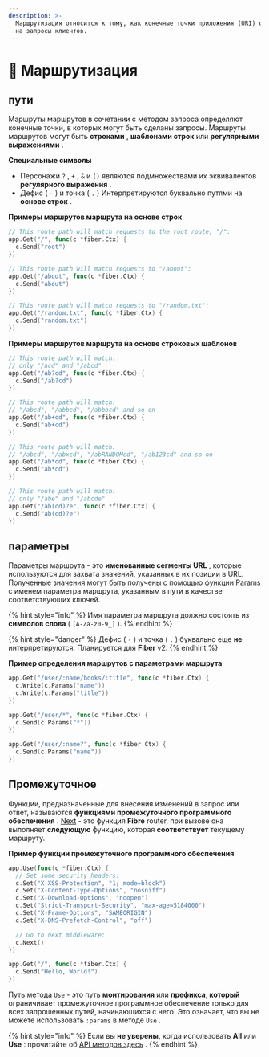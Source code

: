 ```yaml
---
description: >-
  Маршрутизация относится к тому, как конечные точки приложения (URI) отвечают
  на запросы клиентов.
---
```


# 🔌 Маршрутизация

## пути

Маршруты маршрутов в сочетании с методом запроса определяют конечные точки, в которых могут быть сделаны запросы. Маршруты маршрутов могут быть **строками** , **шаблонами строк** или **регулярными выражениями** .

**Специальные символы**

* Персонажи `?` , `+` , `&` и `()` являются подмножествами их эквивалентов **регулярного выражения** .
* Дефис \( `-` \) и точка \( `.` \) Интерпретируются буквально путями на **основе строк** .

**Примеры маршрутов маршрута на основе строк**

```go
// This route path will match requests to the root route, "/":
app.Get("/", func(c *fiber.Ctx) {
  c.Send("root")
})

// This route path will match requests to "/about":
app.Get("/about", func(c *fiber.Ctx) {
  c.Send("about")
})

// This route path will match requests to "/random.txt":
app.Get("/random.txt", func(c *fiber.Ctx) {
  c.Send("random.txt")
})
```

**Примеры маршрутов маршрута на основе строковых шаблонов**

```go
// This route path will match:
// only "/acd" and "/abcd"
app.Get("/ab?cd", func(c *fiber.Ctx) {
  c.Send("/ab?cd")
})

// This route path will match:
// "/abcd", "/abbcd", "/abbbcd" and so on
app.Get("/ab+cd", func(c *fiber.Ctx) {
  c.Send("ab+cd")
})

// This route path will match:
// "/abcd", "/abxcd", "/abRANDOMcd", "/ab123cd" and so on
app.Get("/ab*cd", func(c *fiber.Ctx) {
  c.Send("ab*cd")
})

// This route path will match:
// only "/abe" and "/abcde"
app.Get("/ab(cd)?e", func(c *fiber.Ctx) {
  c.Send("ab(cd)?e")
})
```

## параметры

Параметры маршрута - это **именованные сегменты URL** , которые используются для захвата значений, указанных в их позиции в URL. Полученные значения могут быть получены с помощью функции [Params](https://fiber.wiki/context#params) с именем параметра маршрута, указанным в пути в качестве соответствующих ключей.

{% hint style="info" %}
Имя параметра маршрута должно состоять из **символов слова** \( `[A-Za-z0-9_]` \).
{% endhint %}

{% hint style="danger" %}
Дефис \( `-` \) и точка \( `.` \) буквально еще **не** интерпретируются. Планируется для **Fiber** v2.
{% endhint %}

**Пример определения маршрутов с параметрами маршрута**

```go
app.Get("/user/:name/books/:title", func(c *fiber.Ctx) {
  c.Write(c.Params("name"))
  c.Write(c.Params("title"))
})

app.Get("/user/*", func(c *fiber.Ctx) {
  c.Send(c.Params("*"))
})

app.Get("/user/:name?", func(c *fiber.Ctx) {
  c.Send(c.Params("name"))
})
```

## Промежуточное

Функции, предназначенные для внесения изменений в запрос или ответ, называются **функциями промежуточного программного обеспечения** . [Next](https://github.com/gofiber/docs/tree/34729974f7d6c1d8363076e7e88cd71edc34a2ac/context/README.md#next) - это функция **Fibre** router, при вызове она выполняет **следующую** функцию, которая **соответствует** текущему маршруту.

**Пример функции промежуточного программного обеспечения**

```go
app.Use(func(c *fiber.Ctx) {
  // Set some security headers:
  c.Set("X-XSS-Protection", "1; mode=block")
  c.Set("X-Content-Type-Options", "nosniff")
  c.Set("X-Download-Options", "noopen")
  c.Set("Strict-Transport-Security", "max-age=5184000")
  c.Set("X-Frame-Options", "SAMEORIGIN")
  c.Set("X-DNS-Prefetch-Control", "off")

  // Go to next middleware:
  c.Next()
})

app.Get("/", func(c *fiber.Ctx) {
  c.Send("Hello, World!")
})
```

Путь метода `Use` - это путь **монтирования** или **префикса, который** ограничивает промежуточное программное обеспечение только для всех запрошенных путей, начинающихся с него. Это означает, что вы не можете использовать `:params` в методе `Use` .

{% hint style="info" %}
Если вы **не уверены,** когда использовать **All** или **Use** : прочитайте об [API методов здесь](https://fiber.wiki/application#methods) .
{% endhint %}

